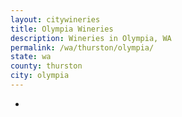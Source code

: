 ```yaml
---
layout: citywineries
title: Olympia Wineries
description: Wineries in Olympia, WA
permalink: /wa/thurston/olympia/
state: wa
county: thurston
city: olympia
---
```

-
